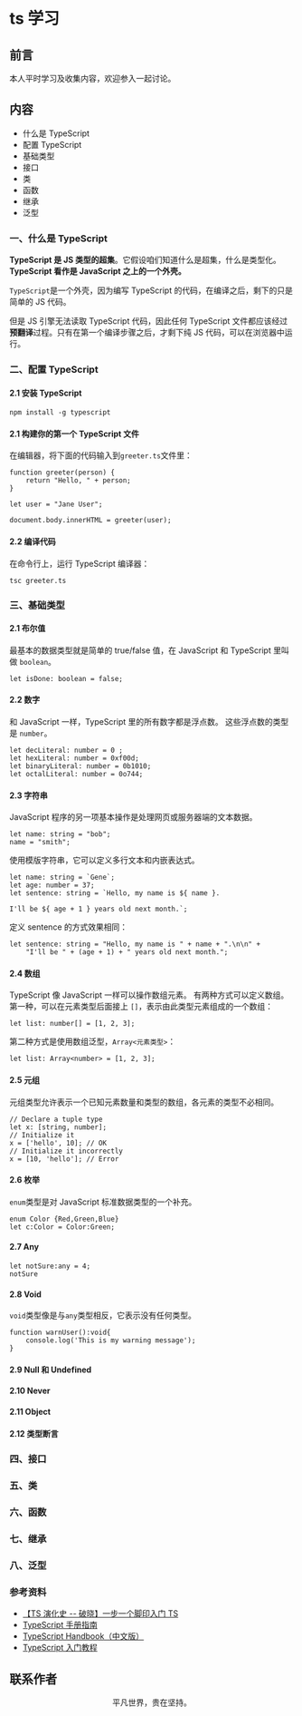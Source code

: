 # ts 学习

## 前言

本人平时学习及收集内容，欢迎参入一起讨论。

## 内容

- 什么是 TypeScript
- 配置 TypeScript
- 基础类型
- 接口
- 类
- 函数
- 继承
- 泛型

### 一、什么是 TypeScript

**TypeScript 是 JS 类型的超集**。它假设咱们知道什么是超集，什么是类型化。**TypeScript 看作是 JavaScript 之上的一个外壳。**

`TypeScript`是一个外壳，因为编写 TypeScript 的代码，在编译之后，剩下的只是简单的 JS 代码。

但是 JS 引擎无法读取 TypeScript 代码，因此任何 TypeScript 文件都应该经过**预翻译**过程。只有在第一个编译步骤之后，才剩下纯 JS 代码，可以在浏览器中运行。

### 二、配置 TypeScript

#### 2.1 安装 TypeScript

```
npm install -g typescript
```

#### 2.1 构建你的第一个 TypeScript 文件

在编辑器，将下面的代码输入到`greeter.ts`文件里：

```
function greeter(person) {
    return "Hello, " + person;
}

let user = "Jane User";

document.body.innerHTML = greeter(user);
```

#### 2.2 编译代码

在命令行上，运行 TypeScript 编译器：

```
tsc greeter.ts
```

### 三、基础类型

#### 2.1 布尔值

最基本的数据类型就是简单的 true/false 值，在 JavaScript 和 TypeScript 里叫做 `boolean`。

```
let isDone: boolean = false;
```

#### 2.2 数字

和 JavaScript 一样，TypeScript 里的所有数字都是浮点数。 这些浮点数的类型是 `number`。

```
let decLiteral: number = 0 ;
let hexLiteral: number = 0xf00d;
let binaryLiteral: number = 0b1010;
let octalLiteral: number = 0o744;
```

#### 2.3 字符串

JavaScript 程序的另一项基本操作是处理网页或服务器端的文本数据。

```
let name: string = "bob";
name = "smith";
```

使用模版字符串，它可以定义多行文本和内嵌表达式。

```
let name: string = `Gene`;
let age: number = 37;
let sentence: string = `Hello, my name is ${ name }.

I'll be ${ age + 1 } years old next month.`;
```

定义 sentence 的方式效果相同：

```
let sentence: string = "Hello, my name is " + name + ".\n\n" +
    "I'll be " + (age + 1) + " years old next month.";
```

#### 2.4 数组

TypeScript 像 JavaScript 一样可以操作数组元素。 有两种方式可以定义数组。 第一种，可以在元素类型后面接上 `[]`，表示由此类型元素组成的一个数组：

```
let list: number[] = [1, 2, 3];
```

第二种方式是使用数组泛型，`Array<元素类型>`：

```
let list: Array<number> = [1, 2, 3];
```

#### 2.5 元组

元组类型允许表示一个已知元素数量和类型的数组，各元素的类型不必相同。

```
// Declare a tuple type
let x: [string, number];
// Initialize it
x = ['hello', 10]; // OK
// Initialize it incorrectly
x = [10, 'hello']; // Error
```

#### 2.6 枚举

`enum`类型是对 JavaScript 标准数据类型的一个补充。

```
enum Color {Red,Green,Blue}
let c:Color = Color:Green;
```

#### 2.7 Any

```
let notSure:any = 4;
notSure
```

#### 2.8 Void

`void`类型像是与`any`类型相反，它表示没有任何类型。

```
function warnUser():void{
    console.log('This is my warning message');
}
```

#### 2.9 Null 和 Undefined

#### 2.10 Never

#### 2.11 Object

#### 2.12 类型断言

### 四、接口

### 五、类

### 六、函数

### 七、继承

### 八、泛型

### 参考资料

- [【TS 演化史 -- 破晓】一步一个脚印入门 TS](https://mp.weixin.qq.com/s/fvRvtcdrigcQzjUKwyzvHw)
- [TypeScript 手册指南](https://www.tslang.cn/docs/handbook/basic-types.html)
- [TypeScript Handbook（中文版）](https://zhongsp.gitbooks.io/typescript-handbook/content/)
- [TypeScript 入门教程](https://ts.xcatliu.com/)

## 联系作者

<div align="center">
    <p>
        平凡世界，贵在坚持。
    </p>
    <img :src="$withBase('/about/contact.png')" />
</div>
